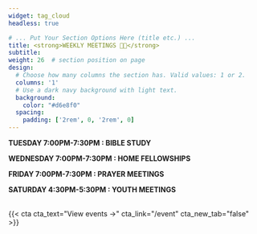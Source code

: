 ```yaml
---
widget: tag_cloud
headless: true

# ... Put Your Section Options Here (title etc.) ...
title: <strong>WEEKLY MEETINGS 👥👥</strong>
subtitle:
weight: 26  # section position on page
design:
  # Choose how many columns the section has. Valid values: 1 or 2.
  columns: '1'
  # Use a dark navy background with light text.
  background:
    color: "#d6e8f0"
  spacing:
    padding: ['2rem', 0, '2rem', 0]
---
```


<section class="border">
    <div class="text-center">
        <strong><p class="text-monospace">TUESDAY 7:00PM-7:30PM : BIBLE STUDY </p></strong>
        <strong><p class="text-monospace">WEDNESDAY 7:00PM-7:30PM : HOME FELLOWSHIPS </p></strong>
        <strong><p class="text-monospace">FRIDAY 7:00PM-7:30PM : PRAYER MEETINGS </p></strong>
        <strong><p class="text-monospace">SATURDAY 4:30PM-5:30PM : YOUTH MEETINGS </p></strong>
    </div>
</section>
<br>
{{< cta cta_text="View events →" cta_link="/event" cta_new_tab="false" >}}
